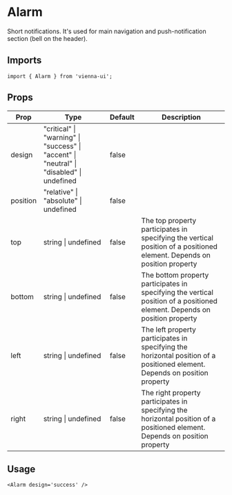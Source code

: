 # Alarm

Short notifications. It's used for main navigation and push-notification section (bell on the header).

## Imports

```
import { Alarm } from 'vienna-ui';
```

## Props

| Prop | Type | Default | Description |
| --- | --- | --- | --- |
| design | "critical" \| "warning" \| "success" \| "accent" \| "neutral" \| "disabled" \| undefined | false |
| position | "relative" \| "absolute" \| undefined | false |
| top | string \| undefined | false | The top property participates in specifying the vertical position of a positioned element. Depends on position property |
| bottom | string \| undefined | false | The bottom property participates in specifying the vertical position of a positioned element. Depends on position property |
| left | string \| undefined | false | The left property participates in specifying the horizontal position of a positioned element. Depends on position property |
| right | string \| undefined | false | The right property participates in specifying the horizontal position of a positioned element. Depends on position property |

## Usage

```
<Alarm design='success' />
```
